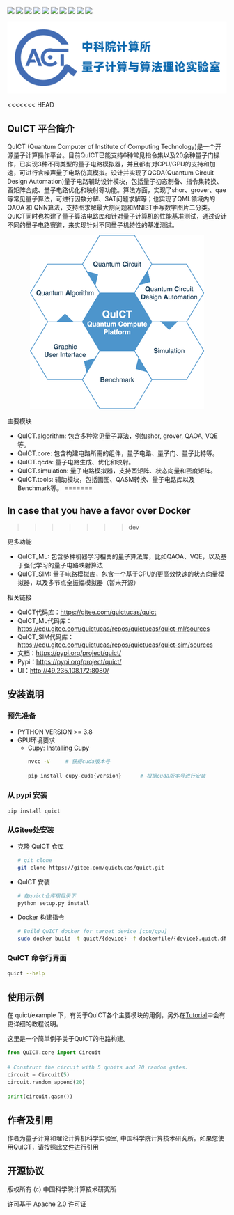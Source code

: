 [![](https://img.shields.io/badge/license-Apache%202.0-lightgrey)](./LICENSE) ![](https://img.shields.io/badge/platform-windows_|_linux_|_mac-lightgrey) ![](https://img.shields.io/badge/Python-3.7_|_3.8_|_3.9-blue) ![](https://img.shields.io/badge/version-v1.0.0-blue) ![](https://img.shields.io/badge/Docs-Ready-green) [![](https://img.shields.io/badge/UI-Ready-gree)](http://49.235.108.172:8080/) ![](https://img.shields.io/badge/UnitTest-pass-gree) ![](https://img.shields.io/badge/Pypi-v1.0.0-blue) ![](https://img.shields.io/badge/Extra-QML_|_QSIM-orange) ![](https://img.shields.io/badge/Docker-CPU_|_GPU-orange)
<div align=center><img src="./docs/zh/docs/assets/images/IMG_1986.PNG"></div>

<<<<<<< HEAD
## QuICT 平台简介
QuICT (Quantum Computer of Institute of Computing Technology)是一个开源量子计算操作平台。目前QuICT已能支持6种常见指令集以及20余种量子门操作，已实现3种不同类型的量子电路模拟器，并且都有对CPU/GPU的支持和加速，可进行含噪声量子电路仿真模拟。设计并实现了QCDA(Quantum Circuit Design Automation)量子电路辅助设计模块，包括量子初态制备、指令集转换、酉矩阵合成、量子电路优化和映射等功能。算法方面，实现了shor、grover、qae等常见量子算法，可进行因数分解、SAT问题求解等；也实现了QML领域内的QAOA 和 QNN算法，支持图求解最大割问题和MNIST手写数字图片二分类。 QuICT同时也构建了量子算法电路库和针对量子计算机的性能基准测试，通过设计不同的量子电路赛道，来实现针对不同量子机特性的基准测试。

<div align=center><img src="./docs/zh/docs/assets/images/quictv1.drawio.png" width="400" height="400"></div>

主要模块
- QuICT.algorithm: 包含多种常见量子算法，例如shor, grover, QAOA, VQE等。
- QuICT.core: 包含构建电路所需的组件，量子电路、量子门、量子比特等。
- QuICT.qcda: 量子电路生成、优化和映射。
- QuICT.simulation: 量子电路模拟器，支持酉矩阵、状态向量和密度矩阵。
- QuICT.tools: 辅助模块，包括画图、QASM转换、量子电路库以及Benchmark等。
=======
## In case that you have a favor over Docker
>>>>>>> dev

更多功能
- QuICT_ML: 包含多种机器学习相关的量子算法库，比如QAOA、VQE，以及基于强化学习的量子电路映射算法
- QuICT_SIM: 量子电路模拟库，包含一个基于CPU的更高效快速的状态向量模拟器，以及多节点全振幅模拟器（暂未开源）

相关链接
- QuICT代码库：https://gitee.com/quictucas/quict
- QuICT_ML代码库： https://edu.gitee.com/quictucas/repos/quictucas/quict-ml/sources
- QuICT_SIM代码库： https://edu.gitee.com/quictucas/repos/quictucas/quict-sim/sources
- 文档：https://pypi.org/project/quict/
- Pypi：https://pypi.org/project/quict/
- UI：http://49.235.108.172:8080/

## 安装说明
### 预先准备
- PYTHON VERSION >= 3.8
- GPU环境要求
    - Cupy: [Installing Cupy](https://docs.cupy.dev/en/stable/install.html)
        ```sh
        nvcc -V     # 获得cuda版本号

        pip install cupy-cuda{version}      # 根据cuda版本号进行安装
        ```


### 从 pypi 安装
```
pip install quict
```

### 从Gitee处安装
- 克隆 QuICT 仓库
    ```sh
    # git clone
    git clone https://gitee.com/quictucas/quict.git
    ```

- QuICT 安装
    ```sh
    # 在quict仓库根目录下
    python setup.py install
    ```

- Docker 构建指令
    ```sh
    # Build QuICT docker for target device [cpu/gpu]
    sudo docker build -t quict/{device} -f dockerfile/{device}.quict.df .
    ```

### QuICT 命令行界面

```sh
quict --help
```

## 使用示例
在 quict/example 下，有关于QuICT各个主要模块的用例，另外在[Tutorial](https://gitee.com/quictucas/quict)中会有更详细的教程说明。

这里是一个简单例子关于QuICT的电路构建。

```python
from QuICT.core import Circuit

# Construct the circuit with 5 qubits and 20 random gates.
circuit = Circuit(5)
circuit.random_append(20)

print(circuit.qasm())
```

## 作者及引用
作者为量子计算和理论计算机科学实验室, 中国科学院计算技术研究所。如果您使用QuICT，请按照[此文件](./citation)进行引用

## 开源协议
版权所有 (c) 中国科学院计算技术研究所

许可基于 Apache 2.0 许可证
